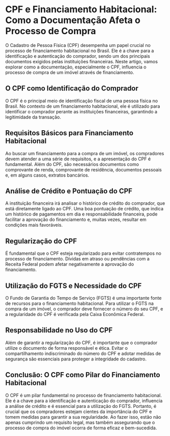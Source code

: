 # CPF e Financiamento Habitacional: Como a Documentação Afeta o Processo de Compra

O Cadastro de Pessoa Física (CPF) desempenha um papel crucial no processo de financiamento habitacional no Brasil. Ele é a chave para a identificação e autenticação do comprador, sendo um dos principais documentos exigidos pelas instituições financeiras. Neste artigo, vamos explorar como a documentação, especialmente o CPF, influencia o processo de compra de um imóvel através de financiamento.

## O CPF como Identificação do Comprador

O CPF é o principal meio de identificação fiscal de uma pessoa física no Brasil. No contexto de um financiamento habitacional, ele é utilizado para identificar o comprador perante as instituições financeiras, garantindo a legitimidade da transação.

## Requisitos Básicos para Financiamento Habitacional

Ao buscar um financiamento para a compra de um imóvel, os compradores devem atender a uma série de requisitos, e a apresentação do CPF é fundamental. Além do CPF, são necessários documentos como comprovante de renda, comprovante de residência, documentos pessoais e, em alguns casos, extratos bancários.

## Análise de Crédito e Pontuação do CPF

A instituição financeira irá analisar o histórico de crédito do comprador, que está diretamente ligado ao CPF. Uma boa pontuação de crédito, que indica um histórico de pagamentos em dia e responsabilidade financeira, pode facilitar a aprovação do financiamento e, muitas vezes, resultar em condições mais favoráveis.

## Regularização do CPF

É fundamental que o CPF esteja regularizado para evitar contratempos no processo de financiamento. Dívidas em atraso ou pendências com a Receita Federal podem afetar negativamente a aprovação do financiamento.

## Utilização do FGTS e Necessidade do CPF

O Fundo de Garantia do Tempo de Serviço (FGTS) é uma importante fonte de recursos para o financiamento habitacional. Para utilizar o FGTS na compra de um imóvel, o comprador deve fornecer o número do seu CPF, e a regularidade do CPF é verificada pela Caixa Econômica Federal.

## Responsabilidade no Uso do CPF

Além de garantir a regularização do CPF, é importante que o comprador utilize o documento de forma responsável e ética. Evitar o compartilhamento indiscriminado do número do CPF e adotar medidas de segurança são essenciais para proteger a integridade do cadastro.

## Conclusão: O CPF como Pilar do Financiamento Habitacional

O CPF é um pilar fundamental no processo de financiamento habitacional. Ele é a chave para a identificação e autenticação do comprador, influencia a análise de crédito e é essencial para a utilização do FGTS. Portanto, é crucial que os compradores estejam cientes da importância do CPF e tomem medidas para garantir a sua regularidade. Ao fazer isso, estão não apenas cumprindo um requisito legal, mas também assegurando que o processo de compra do imóvel ocorra de forma eficaz e bem-sucedida.